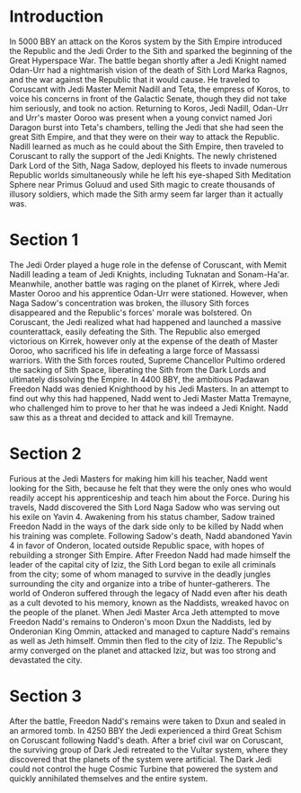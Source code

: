 # Introduction
In 5000 BBY an attack on the Koros system by the Sith Empire introduced the Republic and the Jedi Order to the Sith and sparked the beginning of the Great Hyperspace War.
The battle began shortly after a Jedi Knight named Odan-Urr had a nightmarish vision of the death of Sith Lord Marka Ragnos, and the war against the Republic that it would cause.
He traveled to Coruscant with Jedi Master Memit Nadill and Teta, the empress of Koros, to voice his concerns in front of the Galactic Senate, though they did not take him seriously, and took no action.
Returning to Koros, Jedi Nadill, Odan-Urr and Urr's master Ooroo was present when a young convict named Jori Daragon burst into Teta's chambers, telling the Jedi that she had seen the great Sith Empire, and that they were on their way to attack the Republic.
Nadill learned as much as he could about the Sith Empire, then traveled to Coruscant to rally the support of the Jedi Knights.
The newly christened Dark Lord of the Sith, Naga Sadow, deployed his fleets to invade numerous Republic worlds simultaneously while he left his eye-shaped Sith Meditation Sphere near Primus Goluud and used Sith magic to create thousands of illusory soldiers, which made the Sith army seem far larger than it actually was.

# Section 1
The Jedi Order played a huge role in the defense of Coruscant, with Memit Nadill leading a team of Jedi Knights, including Tuknatan and Sonam-Ha'ar.
Meanwhile, another battle was raging on the planet of Kirrek, where Jedi Master Ooroo and his apprentice Odan-Urr were stationed.
However, when Naga Sadow's concentration was broken, the illusory Sith forces disappeared and the Republic's forces' morale was bolstered.
On Coruscant, the Jedi realized what had happened and launched a massive counterattack, easily defeating the Sith.
The Republic also emerged victorious on Kirrek, however only at the expense of the death of Master Ooroo, who sacrificed his life in defeating a large force of Massassi warriors.
With the Sith forces routed, Supreme Chancellor Pultimo ordered the sacking of Sith Space, liberating the Sith from the Dark Lords and ultimately dissolving the Empire.
In 4400 BBY, the ambitious Padawan Freedon Nadd was denied Knighthood by his Jedi Masters.
In an attempt to find out why this had happened, Nadd went to Jedi Master Matta Tremayne, who challenged him to prove to her that he was indeed a Jedi Knight.
Nadd saw this as a threat and decided to attack and kill Tremayne.



# Section 2
Furious at the Jedi Masters for making him kill his teacher, Nadd went looking for the Sith, because he felt that they were the only ones who would readily accept his apprenticeship and teach him about the Force.
During his travels, Nadd discovered the Sith Lord Naga Sadow who was serving out his exile on Yavin 4.
Awakening from his status chamber, Sadow trained Freedon Nadd in the ways of the dark side only to be killed by Nadd when his training was complete.
Following Sadow's death, Nadd abandoned Yavin 4 in favor of Onderon, located outside Republic space, with hopes of rebuilding a stronger Sith Empire.
After Freedon Nadd had made himself the leader of the capital city of Iziz, the Sith Lord began to exile all criminals from the city; some of whom managed to survive in the deadly jungles surrounding the city and organize into a tribe of hunter-gatherers.
The world of Onderon suffered through the legacy of Nadd even after his death as a cult devoted to his memory, known as the Naddists, wreaked havoc on the people of the planet.
When Jedi Master Arca Jeth attempted to move Freedon Nadd's remains to Onderon's moon Dxun the Naddists, led by Onderonian King Ommin, attacked and managed to capture Nadd's remains as well as Jeth himself.
Ommin then fled to the city of Iziz.
The Republic's army converged on the planet and attacked Iziz, but was too strong and devastated the city.



# Section 3
After the battle, Freedon Nadd's remains were taken to Dxun and sealed in an armored tomb.
In 4250 BBY the Jedi experienced a third Great Schism on Coruscant following Nadd's death.
After a brief civil war on Coruscant, the surviving group of Dark Jedi retreated to the Vultar system, where they discovered that the planets of the system were artificial.
The Dark Jedi could not control the huge Cosmic Turbine that powered the system and quickly annihilated themselves and the entire system.